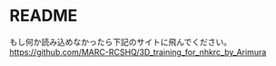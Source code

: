 # README
もし何か読み込めなかったら下記のサイトに飛んでください。
https://github.com/MARC-RCSHQ/3D_training_for_nhkrc_by_Arimura
